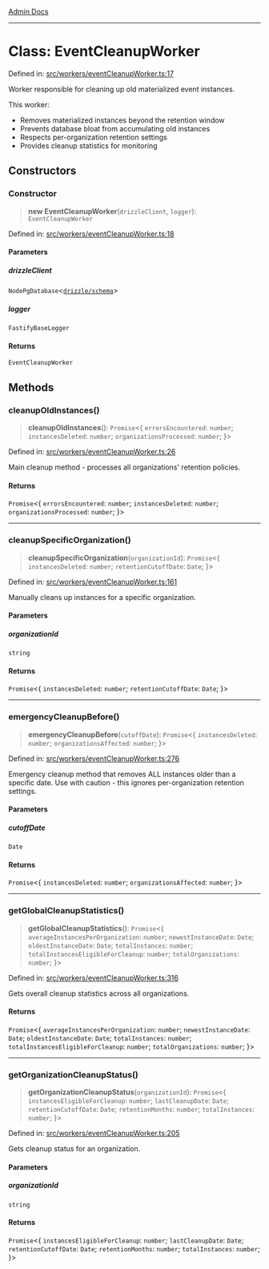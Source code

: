 [Admin Docs](/)

***

# Class: EventCleanupWorker

Defined in: [src/workers/eventCleanupWorker.ts:17](https://github.com/gautam-divyanshu/talawa-api/blob/22f85ff86fcf5f38b53dcdb9fe90ab33ea32d944/src/workers/eventCleanupWorker.ts#L17)

Worker responsible for cleaning up old materialized event instances.

This worker:
- Removes materialized instances beyond the retention window
- Prevents database bloat from accumulating old instances
- Respects per-organization retention settings
- Provides cleanup statistics for monitoring

## Constructors

### Constructor

> **new EventCleanupWorker**(`drizzleClient`, `logger`): `EventCleanupWorker`

Defined in: [src/workers/eventCleanupWorker.ts:18](https://github.com/gautam-divyanshu/talawa-api/blob/22f85ff86fcf5f38b53dcdb9fe90ab33ea32d944/src/workers/eventCleanupWorker.ts#L18)

#### Parameters

##### drizzleClient

`NodePgDatabase`\<[`drizzle/schema`](../../../drizzle/schema/README.md)\>

##### logger

`FastifyBaseLogger`

#### Returns

`EventCleanupWorker`

## Methods

### cleanupOldInstances()

> **cleanupOldInstances**(): `Promise`\<\{ `errorsEncountered`: `number`; `instancesDeleted`: `number`; `organizationsProcessed`: `number`; \}\>

Defined in: [src/workers/eventCleanupWorker.ts:26](https://github.com/gautam-divyanshu/talawa-api/blob/22f85ff86fcf5f38b53dcdb9fe90ab33ea32d944/src/workers/eventCleanupWorker.ts#L26)

Main cleanup method - processes all organizations' retention policies.

#### Returns

`Promise`\<\{ `errorsEncountered`: `number`; `instancesDeleted`: `number`; `organizationsProcessed`: `number`; \}\>

***

### cleanupSpecificOrganization()

> **cleanupSpecificOrganization**(`organizationId`): `Promise`\<\{ `instancesDeleted`: `number`; `retentionCutoffDate`: `Date`; \}\>

Defined in: [src/workers/eventCleanupWorker.ts:161](https://github.com/gautam-divyanshu/talawa-api/blob/22f85ff86fcf5f38b53dcdb9fe90ab33ea32d944/src/workers/eventCleanupWorker.ts#L161)

Manually cleans up instances for a specific organization.

#### Parameters

##### organizationId

`string`

#### Returns

`Promise`\<\{ `instancesDeleted`: `number`; `retentionCutoffDate`: `Date`; \}\>

***

### emergencyCleanupBefore()

> **emergencyCleanupBefore**(`cutoffDate`): `Promise`\<\{ `instancesDeleted`: `number`; `organizationsAffected`: `number`; \}\>

Defined in: [src/workers/eventCleanupWorker.ts:276](https://github.com/gautam-divyanshu/talawa-api/blob/22f85ff86fcf5f38b53dcdb9fe90ab33ea32d944/src/workers/eventCleanupWorker.ts#L276)

Emergency cleanup method that removes ALL instances older than a specific date.
Use with caution - this ignores per-organization retention settings.

#### Parameters

##### cutoffDate

`Date`

#### Returns

`Promise`\<\{ `instancesDeleted`: `number`; `organizationsAffected`: `number`; \}\>

***

### getGlobalCleanupStatistics()

> **getGlobalCleanupStatistics**(): `Promise`\<\{ `averageInstancesPerOrganization`: `number`; `newestInstanceDate`: `Date`; `oldestInstanceDate`: `Date`; `totalInstances`: `number`; `totalInstancesEligibleForCleanup`: `number`; `totalOrganizations`: `number`; \}\>

Defined in: [src/workers/eventCleanupWorker.ts:316](https://github.com/gautam-divyanshu/talawa-api/blob/22f85ff86fcf5f38b53dcdb9fe90ab33ea32d944/src/workers/eventCleanupWorker.ts#L316)

Gets overall cleanup statistics across all organizations.

#### Returns

`Promise`\<\{ `averageInstancesPerOrganization`: `number`; `newestInstanceDate`: `Date`; `oldestInstanceDate`: `Date`; `totalInstances`: `number`; `totalInstancesEligibleForCleanup`: `number`; `totalOrganizations`: `number`; \}\>

***

### getOrganizationCleanupStatus()

> **getOrganizationCleanupStatus**(`organizationId`): `Promise`\<\{ `instancesEligibleForCleanup`: `number`; `lastCleanupDate`: `Date`; `retentionCutoffDate`: `Date`; `retentionMonths`: `number`; `totalInstances`: `number`; \}\>

Defined in: [src/workers/eventCleanupWorker.ts:205](https://github.com/gautam-divyanshu/talawa-api/blob/22f85ff86fcf5f38b53dcdb9fe90ab33ea32d944/src/workers/eventCleanupWorker.ts#L205)

Gets cleanup status for an organization.

#### Parameters

##### organizationId

`string`

#### Returns

`Promise`\<\{ `instancesEligibleForCleanup`: `number`; `lastCleanupDate`: `Date`; `retentionCutoffDate`: `Date`; `retentionMonths`: `number`; `totalInstances`: `number`; \}\>

